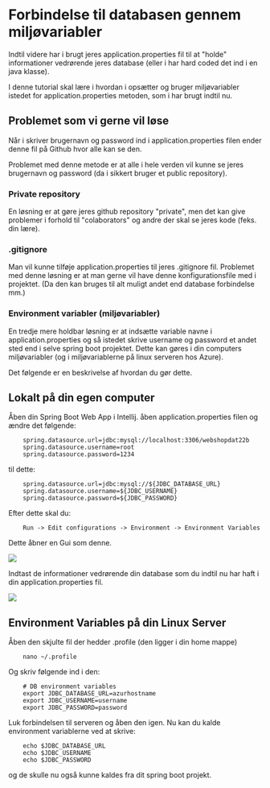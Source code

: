 <!-- JS use if these pages are used as githubpages. can be deleted if used elsewhere -->
<script src="https://code.jquery.com/jquery-3.2.1.min.js"></script>
<script src="../script.js"></script> 

# Forbindelse til databasen gennem miljøvariabler
Indtil videre har i brugt jeres application.properties fil til at "holde" informationer vedrørende jeres database (eller i har hard coded det ind i en java klasse).

I denne tutorial skal lære i hvordan i opsætter og bruger miljøvariabler istedet for application.properties metoden, som i har brugt indtil nu. 

## Problemet som vi gerne vil løse 
Når i skriver brugernavn og password ind i application.properties filen ender denne fil på Github hvor alle kan se den. 

Problemet med denne metode er at alle i hele verden vil kunne se jeres brugernavn og password (da i sikkert bruger et public repository).    

### Private repository
En løsning er at gøre jeres github repository "private", men det kan give problemer i forhold til "colaborators" og andre der skal se jeres kode (feks. din lære).     

### .gitignore
Man vil kunne tilføje application.properties til jeres .gitignore fil. Problemet med denne løsning er at man gerne vil have denne konfigurationsfile med i projektet. (Da den kan bruges til alt muligt andet end database forbindelse mm.)

### Environment variabler (miljøvariabler)
En tredje mere holdbar løsning er at indsætte variable navne i application.properties og så istedet skrive username og password et andet sted end i selve spring boot projektet. Dette kan gøres i din computers miljøvariabler (og i miljøvariablerne på linux serveren hos Azure).

Det følgende er en beskrivelse af hvordan du gør dette. 

## Lokalt på din egen computer

Åben din Spring Boot Web App i Intellij. åben application.properties filen og ændre det følgende:

```
    spring.datasource.url=jdbc:mysql://localhost:3306/webshopdat22b
    spring.datasource.username=root
    spring.datasource.password=1234
```
til dette:

```
    spring.datasource.url=jdbc:mysql://${JDBC_DATABASE_URL}
    spring.datasource.username=${JDBC_USERNAME}
    spring.datasource.password=${JDBC_PASSWORD}
```
Efter dette skal du:

````
	Run -> Edit configurations -> Environment -> Environment Variables
```` 
Dette åbner en Gui som denne.    

![](../img/env_1.png)

Indtast de informationer vedrørende din database som du indtil nu har haft i din application.properties fil.     

![](../img/env_2.png)


## Environment Variables på din Linux Server
Åben den skjulte fil der hedder .profile (den ligger i din home mappe)

```
    nano ~/.profile
```

Og skriv følgende ind i den:

```
    # DB environment variables
    export JDBC_DATABASE_URL=azurhostname
    export JDBC_USERNAME=username
    export JDBC_PASSWORD=password
```
Luk forbindelsen til serveren og åben den igen. Nu kan du kalde environment variablerne ved at skrive:

```
    echo $JDBC_DATABASE_URL
    echo $JDBC_USERNAME
    echo $JDBC_PASSWORD
```

og de skulle nu også kunne kaldes fra dit spring boot projekt.




<!--
### Ændring af DBManager fil
I din DBManager.java fil skal du ændre følgende kode.

Denne kodestump skal du slette:

````
	 try (InputStream input = new FileInputStream("src/main/resources/application.properties")) {
            Properties properties = new Properties();
            properties.load(input);
            url = properties.getProperty("url");
            user = properties.getProperty("user");
            password = properties.getProperty("password");
        } catch (IOException ex) {
            ex.printStackTrace();
        }
````

Og herefter ændre det til dette:    


````
	url = System.getenv("url"); 
        user = System.getenv("mp_user"); 
        password = System.getenv("mp_password"); 

````

Du kan se de 2 forskellige versioner af DBManager.java her:

* [Gammel version](https://github.com/techkea/movie-project/blob/appplication_propeties_version/src/main/java/dk/clbo/repository/dbconnect/DBManager.java)
* [Ny Version](https://github.com/techkea/movie-project/blob/master/src/main/java/dk/clbo/repository/dbconnect/DBManager.java)


## Environment Variables på Heroku

På Heroku under din apps adminpanel klik på:

````
	Settings -> Reveal Config Vars
````
Dette åbner dette vindue:

![](../img/herokuconfigvars.png)

Udfyld felterne på samme måde som på din lokale computer.

Thats it!
-->

